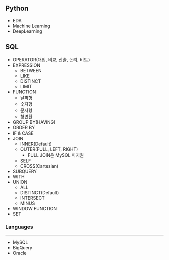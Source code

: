 ## Python
- EDA
- Machine Learning
- DeepLearning

## SQL
- OPERATOR(대입, 비교, 산술, 논리, 비트)
- EXPRESSION
  - BETWEEN
  - LIKE
  - DISTINCT
  - LIMIT
- FUNCTION
  - 날짜형
  - 숫자형
  - 문자형
  - 형변환
- GROUP BY(HAVING)
- ORDER BY
- IF & CASE
- JOIN
  - INNER(Default)
  - OUTER(FULL, LEFT, RIGHT)
    - FULL JOIN은 MySQL 미지원
  - SELF
  - CROSS(Cartesian)
- SUBQUERY
- WITH
- UNION
  - ALL
  - DISTINCT(Default)
  - INTERSECT
  - MINUS
- WINDOW FUNCTION
- SET

### Languages
---
- MySQL
- BigQuery
- Oracle